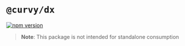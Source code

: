 # `@curvy/dx`

[![npm version](https://img.shields.io/npm/v/@curvy/dx)](https://www.npmjs.com/package/@curvy/dx)

> **Note**:
> This package is not intended for standalone consumption

